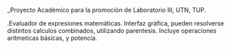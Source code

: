 _Proyecto Académico para la promoción de Laboratorio III, UTN, TUP.


.Evaluador de expresiones matemáticas. Interfaz gráfica, pueden resolverse distintos calculos combinados, utilizando parentesis. Incluye operaciones aritmeticas básicas, y potencia.
